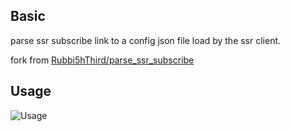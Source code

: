 
## Basic
parse ssr subscribe link to a config json file load by the ssr client.

fork from [Rubbi5hThird/parse_ssr_subscribe](https://github.com/Rubbi5hThird/parse_ssr_subscribe)


## Usage
![Usage](https://github.com/fATwaer/ssr_selector/blob/master/usage.gif)
